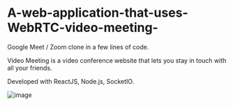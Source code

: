 # A-web-application-that-uses-WebRTC-video-meeting-


Google Meet / Zoom clone in a few lines of code.

Video Meeting is a video conference website that lets you stay in touch with all your friends.

Developed with ReactJS, Node.js, SocketIO.

![image](https://user-images.githubusercontent.com/73719617/219857297-cb71fda3-eded-443e-a7ae-8d1d0c74e9e2.png)
